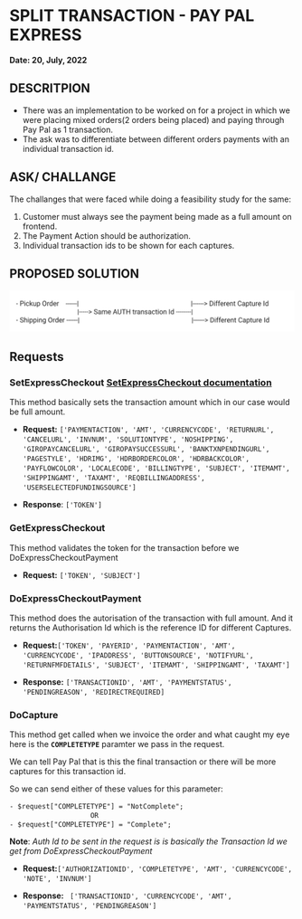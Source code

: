 # SPLIT TRANSACTION - PAY PAL EXPRESS

**Date: 20, July, 2022**

## DESCRITPION

- There was an implementation to be worked on for a project in which we were placing mixed orders(2 orders being placed) and paying through Pay Pal as 1 transaction.
- The ask was to differentiate between different orders payments with an individual transaction id.


## ASK/ CHALLANGE

The challanges that were faced while doing a feasibility study for the same:

1. Customer must always see the payment being made as a full amount on frontend.
2. The Payment Action should be authorization. 
3. Individual transaction ids to be shown for each captures.

## PROPOSED SOLUTION

![](images/paypal-flow.png)

## Requests

### SetExpressCheckout [SetExpressCheckout documentation ](https://developer.paypal.com/api/nvp-soap/set-express-checkout-nvp/)

This method basically sets the transaction amount which in our case would be full amount.

-  **Request:**
`['PAYMENTACTION',
'AMT',
'CURRENCYCODE',
'RETURNURL',
'CANCELURL',
'INVNUM',
'SOLUTIONTYPE',
'NOSHIPPING',
'GIROPAYCANCELURL',
'GIROPAYSUCCESSURL',
'BANKTXNPENDINGURL',
'PAGESTYLE',
'HDRIMG',
'HDRBORDERCOLOR',
'HDRBACKCOLOR',
'PAYFLOWCOLOR',
'LOCALECODE',
'BILLINGTYPE',
'SUBJECT',
'ITEMAMT',
'SHIPPINGAMT',
'TAXAMT',
'REQBILLINGADDRESS',
'USERSELECTEDFUNDINGSOURCE']`

- **Response**: `['TOKEN']`


### GetExpressCheckout

This method validates the token for the transaction before we DoExpressCheckoutPayment
 
- **Request:** `['TOKEN', 'SUBJECT']`

### DoExpressCheckoutPayment

This method does the autorisation of the transaction with full amount. And it returns the Authorisation Id which is the reference ID for different Captures. 

- **Request:**`['TOKEN',
        'PAYERID',
        'PAYMENTACTION',
        'AMT',
        'CURRENCYCODE',
        'IPADDRESS',
        'BUTTONSOURCE',
        'NOTIFYURL',
        'RETURNFMFDETAILS',
        'SUBJECT',
        'ITEMAMT',
        'SHIPPINGAMT',
        'TAXAMT']`
        
- **Response:** `['TRANSACTIONID',
        'AMT',
        'PAYMENTSTATUS',
        'PENDINGREASON',
        'REDIRECTREQUIRED]`
    
### DoCapture

This method get called when we invoice the order and what caught my eye here is the  **`COMPLETETYPE`** paramter we pass in the request. 

We can tell Pay Pal that is this the final transaction or there will be more captures for this transaction id.

So we can send either of these values for this parameter:

	- $request["COMPLETETYPE"] = "NotComplete";
						OR
	- $request["COMPLETETYPE"] = "Complete";

**Note**: *Auth Id to be sent in the request is is basically the Transaction Id we get from DoExpressCheckoutPayment*

- **Request:**`['AUTHORIZATIONID', 'COMPLETETYPE', 'AMT', 'CURRENCYCODE', 'NOTE', 'INVNUM']`
        
- **Response:** ` ['TRANSACTIONID', 'CURRENCYCODE', 'AMT', 'PAYMENTSTATUS', 'PENDINGREASON']`    